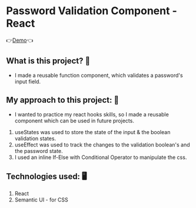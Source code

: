 # Password Validation Component - React 
👉[Demo](https://react-youtube-videos.herokuapp.com/)👈

## What is this project? 🤔
* I made a reusable function component, which validates a password's input field.

## My approach to this project: 🧐
* I wanted to practice my react hooks skills, so I made a reusable component which can be used in future projects.
1. useStates was used to store the state of the input & the boolean validation states.
2. useEffect was used to track the changes to the validation boolean's and the password state.
3. I used an inline If-Else with Conditional Operator to manipulate the css.

## Technologies used: 🖥
1. React
2. Semantic UI - for CSS
